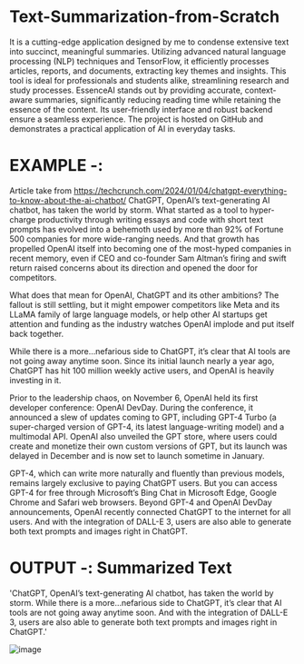 # Text-Summarization-from-Scratch
It is a cutting-edge application designed by me to condense extensive text into succinct, meaningful summaries. Utilizing advanced natural language processing (NLP) techniques and TensorFlow, it efficiently processes articles, reports, and documents, extracting key themes and insights. This tool is ideal for professionals and students alike, streamlining research and study processes. EssenceAI stands out by providing accurate, context-aware summaries, significantly reducing reading time while retaining the essence of the content. Its user-friendly interface and robust backend ensure a seamless experience. The project is hosted on GitHub and demonstrates a practical application of AI in everyday tasks.

# EXAMPLE -:
Article take from https://techcrunch.com/2024/01/04/chatgpt-everything-to-know-about-the-ai-chatbot/ ChatGPT, OpenAI’s text-generating AI chatbot, has taken the world by storm. What started as a tool to hyper-charge productivity through writing essays and code with short text prompts has evolved into a behemoth used by more than 92% of Fortune 500 companies for more wide-ranging needs. And that growth has propelled OpenAI itself into becoming one of the most-hyped companies in recent memory, even if CEO and co-founder Sam Altman’s firing and swift return raised concerns about its direction and opened the door for competitors.

What does that mean for OpenAI, ChatGPT and its other ambitions? The fallout is still settling, but it might empower competitors like Meta and its LLaMA family of large language models, or help other AI startups get attention and funding as the industry watches OpenAI implode and put itself back together.

While there is a more…nefarious side to ChatGPT, it’s clear that AI tools are not going away anytime soon. Since its initial launch nearly a year ago, ChatGPT has hit 100 million weekly active users, and OpenAI is heavily investing in it.

Prior to the leadership chaos, on November 6, OpenAI held its first developer conference: OpenAI DevDay. During the conference, it announced a slew of updates coming to GPT, including GPT-4 Turbo (a super-charged version of GPT-4, its latest language-writing model) and a multimodal API. OpenAI also unveiled the GPT store, where users could create and monetize their own custom versions of GPT, but its launch was delayed in December and is now set to launch sometime in January.

GPT-4, which can write more naturally and fluently than previous models, remains largely exclusive to paying ChatGPT users. But you can access GPT-4 for free through Microsoft’s Bing Chat in Microsoft Edge, Google Chrome and Safari web browsers. Beyond GPT-4 and OpenAI DevDay announcements, OpenAI recently connected ChatGPT to the internet for all users. And with the integration of DALL-E 3, users are also able to generate both text prompts and images right in ChatGPT.

# OUTPUT -: Summarized Text
'ChatGPT, OpenAI’s text-generating AI chatbot, has taken the world by storm. While there is a more…nefarious side to ChatGPT, it’s clear that AI tools are not going away anytime soon. And with the integration of DALL-E 3, users are also able to generate both text prompts and images right in ChatGPT.' 

![image](https://github.com/RohanRVC/Text-Summarization-from-Scratch/assets/80825254/bcc55b46-8cb1-40f1-9d87-69237504daea)

